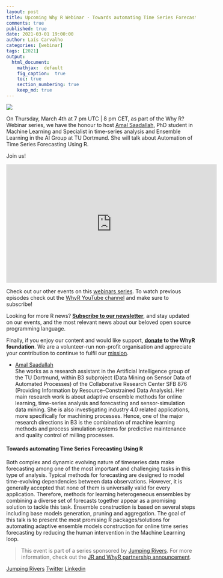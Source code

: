```yaml
---
layout: post
title: Upcoming Why R Webinar - Towards automating Time Series Forecasting Using R
comments: true
published: true
date: 2021-03-01 19:00:00
author: Laís Carvalho
categories: [webinar]
tags: [2021]
output:
  html_document:
    mathjax:  default
    fig_caption:  true
    toc: true
    section_numbering: true
    keep_md: true
---
```


<img src="/foundation/images/fulls/webinars/amal.jpg" class="fit image">

On Thursday, March 4th at 7 pm UTC | 8 pm CET, as part of the Why R? Webinar series, we have the honour to host
[Amal Saadallah](https://www-ai.cs.tu-dortmund.de/PERSONAL/saadallah.html), PhD student in Machine Learning and 
Specialist in time-series analysis and Ensemble Learning in the AI Group at TU Dortmund. She will talk about Automation 
of Time Series Forecasting Using R.

Join us!


<iframe width="560" height="315" src="https://www.youtube.com/embed/Ga1zBe2Qp18" frameborder="0" allow="accelerometer; autoplay; clipboard-write; encrypted-media; gyroscope; picture-in-picture" allowfullscreen></iframe>

Check out our other events on this [webinars series](http://whyr.pl/webinars/). To watch previous episodes check out the
[WhyR YouTube channel](http://youtube.com/WhyRFoundationVideos) and make sure to subscribe!

Looking for more R news? [**Subscribe to our newsletter**](http://whyr.pl/subscribe/), and stay updated on our events,
and the most relevant news about our beloved open source programming language.

Finally, if you enjoy our content and would like support, **[donate](http://whyr.pl/donate/) to the WhyR foundation**. We are a
volunteer-run non-profit organisation and appreciate your contribution to continue to fulfil our [mission](http://whyr.pl/foundation/about/).



- [Amal Saadallah](https://twitter.com/saadallah_amal)
  <br> She works as a research assistant in the Artificial Intelligence group of the TU Dortmund, within B3 subproject 
  (Data Mining on Sensor Data of Automated Processes) of the Collaborative Research Center SFB 876 (Providing Information
  by Resource-Constrained Data Analysis). Her main research work is about adaptive ensemble methods for online learning,
  time-series analysis and forecasting and sensor-simulation data mining. She is also investigating industry 4.0 related
  applications, more specifically for machining processes. Hence, one of the major research directions in B3 is the 
  combination of machine learning methods and process simulation systems for predictive maintenance and quality control 
  of milling processes.

#### Towards automating Time Series Forecasting Using R
Both complex and dynamic evolving nature of timeseries data make forecasting among one of the most important and 
challenging tasks in this type of analysis. Typical methods for forecasting are designed to model time-evolving 
dependencies between data observations. However, it is generally accepted that none of them is universally valid for 
every application. Therefore, methods for learning heterogeneous ensembles by combining a diverse set of forecasts 
together appear as a promising solution to tackle this task. Ensemble construction is based on several steps including 
base models generation, pruning and aggregation. The goal of this talk is to present the most promising R 
packages/solutions for automating adaptive ensemble models construction for online time series forecasting by reducing 
the human intervention in the Machine Learning loop.

> This event is part of a series sponsored by [Jumping Rivers](https://www.jumpingrivers.com/). For more information,
> check out the [JR and WhyR partnership announcement](https://www.jumpingrivers.com/blog/jumping-rivers-whyr-partnership/).

[Jumping Rivers](https://www.jumpingrivers.com/)
[Twitter](https://twitter.com/jumping_uk)
[Linkedin](https://www.linkedin.com/company/jumping-rivers-ltd/)
